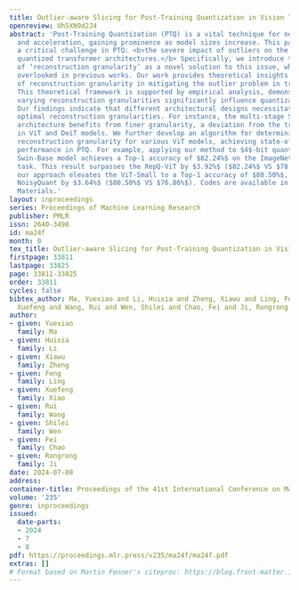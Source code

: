 ```yaml
---
title: Outlier-aware Slicing for Post-Training Quantization in Vision Transformer
openreview: Uh5XN9d2J4
abstract: 'Post-Training Quantization (PTQ) is a vital technique for network compression
  and acceleration, gaining prominence as model sizes increase. This paper addresses
  a critical challenge in PTQ: <b>the severe impact of outliers on the accuracy of
  quantized transformer architectures.</b> Specifically, we introduce the concept
  of ‘reconstruction granularity’ as a novel solution to this issue, which has been
  overlooked in previous works. Our work provides theoretical insights into the role
  of reconstruction granularity in mitigating the outlier problem in transformer models.
  This theoretical framework is supported by empirical analysis, demonstrating that
  varying reconstruction granularities significantly influence quantization performance.
  Our findings indicate that different architectural designs necessitate distinct
  optimal reconstruction granularities. For instance, the multi-stage Swin Transformer
  architecture benefits from finer granularity, a deviation from the trends observed
  in ViT and DeiT models. We further develop an algorithm for determining the optimal
  reconstruction granularity for various ViT models, achieving state-of-the-art (SOTA)
  performance in PTQ. For example, applying our method to $4$-bit quantization, the
  Swin-Base model achieves a Top-1 accuracy of $82.24%$ on the ImageNet classification
  task. This result surpasses the RepQ-ViT by $3.92%$ ($82.24%$ VS $78.32%$). Similarly,
  our approach elevates the ViT-Small to a Top-1 accuracy of $80.50%$, outperforming
  NoisyQuant by $3.64%$ ($80.50%$ VS $76.86%$). Codes are available in Supplementary
  Materials.'
layout: inproceedings
series: Proceedings of Machine Learning Research
publisher: PMLR
issn: 2640-3498
id: ma24f
month: 0
tex_title: Outlier-aware Slicing for Post-Training Quantization in Vision Transformer
firstpage: 33811
lastpage: 33825
page: 33811-33825
order: 33811
cycles: false
bibtex_author: Ma, Yuexiao and Li, Huixia and Zheng, Xiawu and Ling, Feng and Xiao,
  Xuefeng and Wang, Rui and Wen, Shilei and Chao, Fei and Ji, Rongrong
author:
- given: Yuexiao
  family: Ma
- given: Huixia
  family: Li
- given: Xiawu
  family: Zheng
- given: Feng
  family: Ling
- given: Xuefeng
  family: Xiao
- given: Rui
  family: Wang
- given: Shilei
  family: Wen
- given: Fei
  family: Chao
- given: Rongrong
  family: Ji
date: 2024-07-08
address:
container-title: Proceedings of the 41st International Conference on Machine Learning
volume: '235'
genre: inproceedings
issued:
  date-parts:
  - 2024
  - 7
  - 8
pdf: https://proceedings.mlr.press/v235/ma24f/ma24f.pdf
extras: []
# Format based on Martin Fenner's citeproc: https://blog.front-matter.io/posts/citeproc-yaml-for-bibliographies/
---
```

